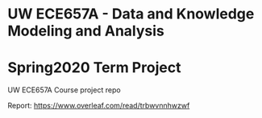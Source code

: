 # UW ECE657A - Data and Knowledge Modeling and Analysis
# Spring2020 Term Project
UW ECE657A Course project repo


Report: https://www.overleaf.com/read/trbwvnnhwzwf
